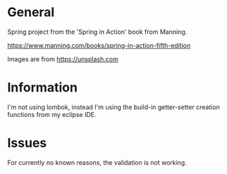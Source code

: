 # General
Spring project from the 'Spring in Action' book from Manning.
  
https://www.manning.com/books/spring-in-action-fifth-edition

Images are from https://unsplash.com

# Information
I'm not using lombok, instead I'm using the build-in getter-setter creation functions from my eclipse IDE.

# Issues
For currently no known reasons, the validation is not working.
